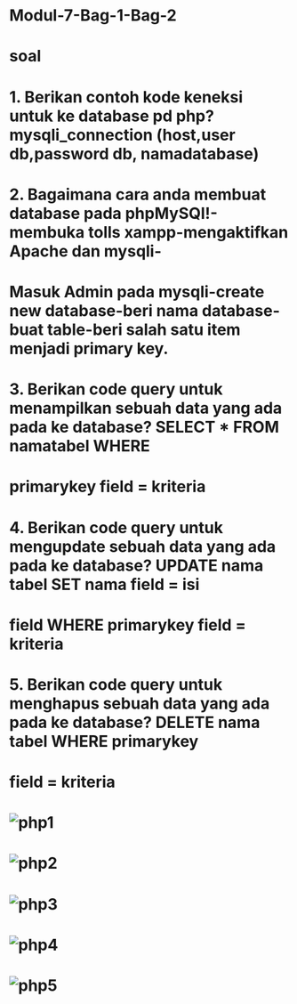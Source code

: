 # Modul-7-Bag-1-Bag-2
# soal

# 1. Berikan contoh kode keneksi untuk ke database pd php? mysqli_connection (host,user db,password db, namadatabase)
# 2. Bagaimana cara anda membuat database pada phpMySQl!-membuka tolls xampp-mengaktifkan Apache dan mysqli-
#    Masuk Admin pada mysqli-create new database-beri nama database-buat table-beri salah satu item menjadi primary key.
# 3. Berikan code query untuk menampilkan sebuah data yang ada pada ke database? SELECT * FROM namatabel WHERE
#    primarykey field = kriteria
# 4. Berikan code query untuk mengupdate sebuah data yang ada pada ke database? UPDATE nama tabel SET nama field = isi
#    field WHERE primarykey field = kriteria
# 5. Berikan code query untuk menghapus sebuah data yang ada pada ke database? DELETE nama tabel WHERE primarykey
#    field = kriteria


# ![php1](https://user-images.githubusercontent.com/41879991/54255659-912e1d80-458b-11e9-95e1-c4d8a6838674.JPG)
# ![php2](https://user-images.githubusercontent.com/41879991/54255661-91c6b400-458b-11e9-92b7-6781b390de70.JPG)
# ![php3](https://user-images.githubusercontent.com/41879991/54255656-90958700-458b-11e9-97b1-673b31b78468.JPG)
# ![php4](https://user-images.githubusercontent.com/41879991/54255657-90958700-458b-11e9-81ac-7589ed0d0047.JPG)
# ![php5](https://user-images.githubusercontent.com/41879991/54255658-90958700-458b-11e9-8eda-6cb6858ec027.JPG)
